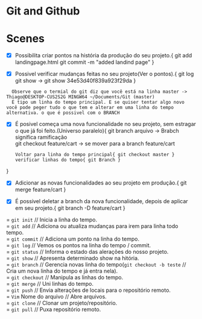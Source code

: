 # Git and Github
# Scenes

- [X]  Possibilita criar pontos na história da produção do seu projeto.{
        git add landingpage.html
        git commit -m "added landind page"
}

- [x]  Possivel verificar mudanças feitas no seu projeto(Ver o pontos).{
        git log
        git show -> git show 34e53d40f839a923f29da
}

`  Observe que o termial do git diz que você está na linha master -> Thiago@DESKTOP-CUS2S2G MINGW64 ~/Documents/Git (master)`  
`   É tipo um linha do tempo principal. E se quiser tentar algo novo você pode peger tudo o que tem e alterar em uma linha do tempo alternativa. o que é possivel com o BRANCH `

- [X] É posivel começa uma nova funcionalidade no seu projeto, sem estragar o que já foi feito.(Universo paralelo){
     git branch arquivo -> Brabch significa ramificação  
     git checkout feature/cart -> se mover para a branch feature/cart
     
     ` Voltar para linha do tempo principal{ git checkout master } `
     ` verificar linhas do tempo{ git Branch } `

}
- [X] Adicionar as novas funcionalidades ao seu projeto em produção.{ git merge feature/cart }

- [X] É possivel deletar a branch da nova funcionalidade, depois de aplicar em seu projeto.{  git branch -D feature/cart }

= ` git init ` // Inicia a linha do tempo.<br>
= ` git add ` // Adiciona ou atualiza mudanças para irem para linha todo tempo.<br>
= ` git commit ` // Adiciona um ponto na linha do tempo.<br>
= ` git log ` // Vemos os pontos na linha do tempo / commit.<br>
= ` git status ` // Informa o estado das alerações do nosso projeto.<br>
= ` git show ` // Apresenta determinado show na hitória.<br>
= ` git branch ` // Gerencia novas linha do tempo(`git checkout -b teste` // Cria um nova linha do tempo e já entra nela).<br>
= ` git checkout ` // Manipula as linhas do tempo.<br>
= ` git merge ` // Uni linhas do tempo.<br>
= ` git push ` // Envia alterações de locais para o repositório remoto.<br>
= ` Vim ` Nome do arquivo  // Abre arquivos.<br>
= ` git clone ` // Clonar um projeto/repositório.<br>
= ` git pull ` // Puxa repositório remoto.<br>



